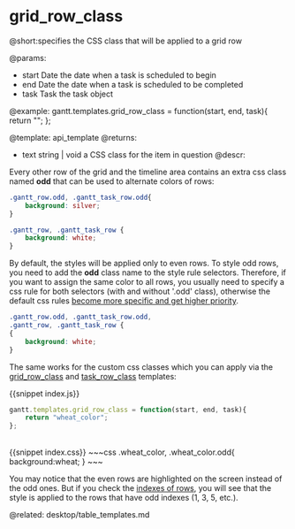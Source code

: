 grid_row_class
=============
@short:specifies the CSS class that will be applied to a grid row

@params: 
- start	Date	the date when a task is scheduled to begin
- end	Date	the date when a task is scheduled to be completed
- task	Task	the task object

@example:
gantt.templates.grid_row_class = function(start, end, task){
	return "";
};

@template:	api_template
@returns:
- text		string | void		a CSS class for the item in question
@descr:

Every other row of the grid and the timeline area contains an extra css class named **odd** that can be used to alternate colors of rows:

~~~css
.gantt_row.odd, .gantt_task_row.odd{
	background: silver;
}

.gantt_row, .gantt_task_row {
	background: white;
}
~~~

By default, the styles will be applied only to even rows. To style odd rows, you need to add the **odd** class name to the style rule selectors. Therefore, if you want to assign the same color to all rows, you usually need to specify a css rule for both selectors (with and without '.odd' class), otherwise the default css rules [become more specific and get higher priority](https://developer.mozilla.org/en-US/docs/Web/CSS/Specificity).

~~~css
.gantt_row.odd, .gantt_task_row.odd,
.gantt_row, .gantt_task_row {
{
	background: white;
}
~~~

The same works for the custom css classes which you can apply via the [grid_row_class](api/gantt_grid_row_class_template.md) and [task_row_class](api/gantt_task_row_class_template.md) templates:

{{snippet index.js}}
~~~js
gantt.templates.grid_row_class = function(start, end, task){
	return "wheat_color";
};
~~~
<br>
{{snippet index.css}}
~~~css
.wheat_color,
.wheat_color.odd{
	background:wheat;
}
~~~

You may notice that the even rows are highlighted on the screen instead of the odd ones.
But if you check the [indexes of rows](api/gantt_gettaskindex.md), you will see that the style is applied to the rows that have odd indexes (1, 3, 5, etc.).



@related:
	desktop/table_templates.md